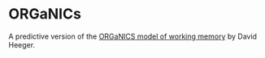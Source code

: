 # ORGaNICs
A predictive version of the [ORGaNICS model of working memory](http://arxiv.org/abs/1803.06288) by David Heeger. 
